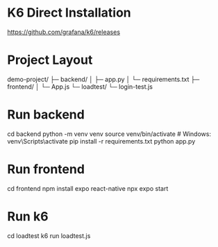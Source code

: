 # K6 Direct Installation

https://github.com/grafana/k6/releases


# Project Layout

demo-project/
├─ backend/
│  ├─ app.py
│  └─ requirements.txt
├─ frontend/
│  └─ App.js
└─ loadtest/
   └─ login-test.js

# Run backend

cd backend
python -m venv venv
source venv/bin/activate   # Windows: venv\Scripts\activate
pip install -r requirements.txt
python app.py

# Run frontend

cd frontend
npm install expo react-native
npx expo start

# Run k6

cd loadtest
k6 run loadtest.js

